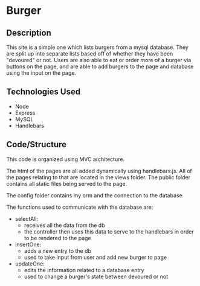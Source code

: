 # Burger

## Description

This site is a simple one which lists burgers from a mysql database. They are split up into separate lists based off of whether they have been "devoured" or not. Users are also able to eat or order more of a burger via buttons on the page, and are able to add burgers to the page and database using the input on the page.

## Technologies Used
* Node
* Express
* MySQL
* Handlebars

## Code/Structure
This code is organized using MVC architecture. 

The html of the pages are all added dynamically using handlebars.js. All of the pages relating to that are located in the views folder. The public folder contains all static files being served to the page. 

The config folder contains my orm and the connection to the database

The functions used to communicate with the database are: 
* selectAll: 
  - receives all the data from the db 
  - the controller then uses this data to serve to the handlebars in order to be rendered to the page
* insertOne:
  - adds a new entry to the db
  - used to take input from user and add new burger to page
* updateOne:
  - edits the information related to a database entry 
  - used to change a burger's state between devoured or not